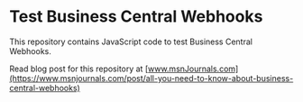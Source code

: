 # Test Business Central Webhooks

This repository contains JavaScript code to test Business Central Webhooks.

Read blog post for this repository at [www.msnJournals.com](https://www.msnjournals.com/post/all-you-need-to-know-about-business-central-webhooks)
